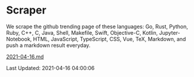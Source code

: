 # Scraper

We scrape the github trending page of these languages: Go, Rust, Python, Ruby, C++, C, Java, Shell, Makefile, Swift, Objective-C, Kotlin, Jupyter-Notebook, HTML, JavaScript, TypeScript, CSS, Vue, TeX, Markdown, and push a markdown result everyday.

[2021-04-16.md](https://github.com/yangwenmai/github-trending-backup/blob/master/2021-04-16.md)

Last Updated: 2021-04-16 04:00:06